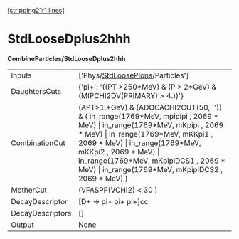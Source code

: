 [[stripping21r1 lines]](./stripping21r1-index)

# StdLooseDplus2hhh

**CombineParticles/StdLooseDplus2hhh**

|                  |                                                                                                                                                                                                                                                                                                                                   |
|------------------|-----------------------------------------------------------------------------------------------------------------------------------------------------------------------------------------------------------------------------------------------------------------------------------------------------------------------------------|
| Inputs           | ['Phys/[StdLoosePions](./stripping21r1-commonparticles-stdloosepions)/Particles']                                                                                                                                                                                                                                               |
| DaughtersCuts    | {'pi+': '((PT \>250\*MeV) & (P \> 2\*GeV) & (MIPCHI2DV(PRIMARY) \> 4.))'}                                                                                                                                                                                                                                                         |
| CombinationCut   | (APT\>1.\*GeV) & (ADOCACHI2CUT(50, '')) & ( in_range(1769\*MeV, mpipipi , 2069 \* MeV) \| in_range(1769\*MeV, mKpipi , 2069 \* MeV) \| in_range(1769\*MeV, mKKpi1 , 2069 \* MeV) \| in_range(1769\*MeV, mKKpi2 , 2069 \* MeV) \| in_range(1769\*MeV, mKpipiDCS1 , 2069 \* MeV) \| in_range(1769\*MeV, mKpipiDCS2 , 2069 \* MeV) ) |
| MotherCut        | (VFASPF(VCHI2) \< 30 )                                                                                                                                                                                                                                                                                                            |
| DecayDescriptor  | [D+ -\> pi- pi+ pi+]cc                                                                                                                                                                                                                                                                                                          |
| DecayDescriptors | []                                                                                                                                                                                                                                                                                                                              |
| Output           | None                                                                                                                                                                                                                                                                                                                              |
